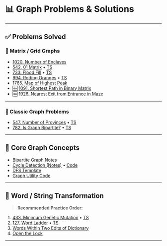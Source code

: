 # 📊 Graph Problems & Solutions


---

## ✅ Problems Solved

### 🔹 Matrix / Grid Graphs

- [1020. Number of Enclaves](1020.enclave.md)
- [542. 01 Matrix](542.01matrix.md) • [TS](542.01matrix.ts)
- [733. Flood Fill](733.floodfill.md) • [TS](733.floodfill.ts)
- [994. Rotting Oranges](994.rottingOranges.md) • [TS](994.rottingOranges.ts)
- [1765. Map of Highest Peak](1765.maxofhighestpeak.md)
- 🆕 [1091. Shortest Path in Binary Matrix](https://leetcode.com/problems/shortest-path-in-binary-matrix/)
- 🆕 [1926. Nearest Exit from Entrance in Maze](https://leetcode.com/problems/nearest-exit-from-entrance-in-maze/)

---

### 🔹 Classic Graph Problems

- [547. Number of Provinces](547Province.md) • [TS](547provinces.ts)
- [782. Is Graph Bipartite?](782.bipartegraph.md) • [TS](782.biparteGraph.ts)

---

## 🧠 Core Graph Concepts

- [Bipartite Graph Notes](biparte.md)
- [Cycle Detection (Notes)](cycles.md) • [Code](detectcycle.ts)
- [DFS Template](dfs.ts)
- [Graph Utility Code](graph.ts)

---

## 🔁 Word / String Transformation

> **Recommended Practice Order:**

1. [433. Minimum Genetic Mutation](433.MinimumGeneticMutation.md) • [TS](433.MinimumGeneticMutation.ts)
2. [127. Word Ladder](127.wordladder.md) • [TS](127.wordladder.ts)
3. [Words Within Two Edits of Dictionary](https://leetcode.com/problems/words-within-two-edits-of-dictionary/)
4. [Open the Lock](https://leetcode.com/problems/open-the-lock/)

---

